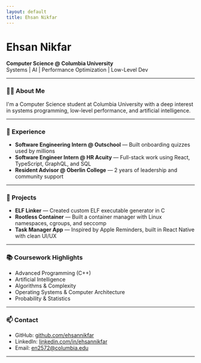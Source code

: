 ```yaml
---
layout: default
title: Ehsan Nikfar
---
```


# Ehsan Nikfar

**Computer Science @ Columbia University**  
Systems | AI | Performance Optimization | Low-Level Dev

---

### 👨‍💻 About Me
I'm a Computer Science student at Columbia University with a deep interest in systems programming, low-level performance, and artificial intelligence.

---

### 💼 Experience
- **Software Engineering Intern @ Outschool** — Built onboarding quizzes used by millions
- **Software Engineer Intern @ HR Acuity** — Full-stack work using React, TypeScript, GraphQL, and SQL
- **Resident Advisor @ Oberlin College** — 2 years of leadership and community support

---

### 🧠 Projects
- **ELF Linker** — Created custom ELF executable generator in C
- **Rootless Container** — Built a container manager with Linux namespaces, cgroups, and seccomp
- **Task Manager App** — Inspired by Apple Reminders, built in React Native with clean UI/UX

---

### 📚 Coursework Highlights
- Advanced Programming (C++)
- Artificial Intelligence
- Algorithms & Complexity
- Operating Systems & Computer Architecture
- Probability & Statistics

---

### 📫 Contact
- GitHub: [github.com/ehsannikfar](https://github.com/ehsannikfar)
- LinkedIn: [linkedin.com/in/ehsannikfar](https://linkedin.com/in/ehsannikfar)
- Email: [en2572@columbia.edu](mailto:en2572@columbia.edu)

---
